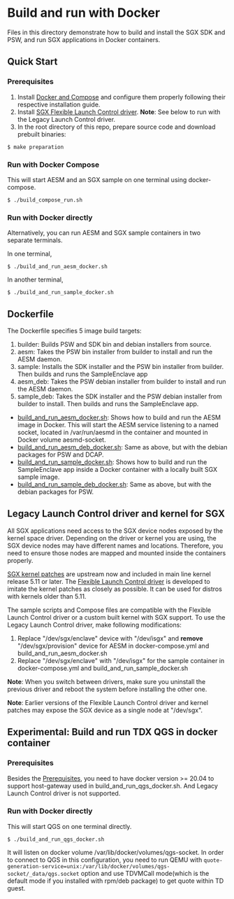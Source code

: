 # Build and run with Docker

Files in this directory demonstrate how to build and install the SGX SDK and PSW, and run SGX applications in Docker containers.

## Quick Start

###  Prerequisites
1. Install [Docker and Compose](https://docs.docker.com/) and configure them properly following their respective installation guide.
2. Install [SGX Flexible Launch Control driver](https://github.com/intel/SGXDataCenterAttestationPrimitives/tree/master/driver/linux). **Note**: See below to run with the Legacy Launch Control driver.
3. In the root directory of this repo, prepare source code and download prebuilt binaries:
```
$ make preparation
```

### Run with Docker Compose
This will start AESM and an SGX sample on one terminal using docker-compose.
```
$ ./build_compose_run.sh
```

### Run with Docker directly

Alternatively, you can run AESM and SGX sample containers in two separate terminals.

In one terminal,
```
$ ./build_and_run_aesm_docker.sh
```
In another terminal,
```
$ ./build_and_run_sample_docker.sh
```

## Dockerfile

The Dockerfile specifies 5 image build targets:
1. builder: Builds PSW and SDK bin and debian installers from source.
2. aesm: Takes the PSW bin installer from builder to install and run the AESM daemon.
3. sample: Installs the SDK installer and the PSW bin installer from builder. Then builds and runs the SampleEnclave app
4. aesm_deb: Takes the PSW debian installer from builder to install and run the AESM daemon.
5. sample_deb: Takes the SDK installer and the PSW debian installer from builder to install. Then builds and runs the SampleEnclave app.

- [build_and_run_aesm_docker.sh](./build_and_run_aesm_docker.sh): Shows how to build and run the AESM image in Docker. This will start the AESM service listening to a named socket, located in /var/run/aesmd in the container and mounted in Docker volume aesmd-socket.
- [build_and_run_aesm_deb_docker.sh](./build_and_run_aesm_deb_docker.sh): Same as above, but with the debian packages for PSW and DCAP.
- [build_and_run_sample_docker.sh](./build_and_run_sample_docker.sh): Shows how to build and run the SampleEnclave app inside a Docker container with a locally built SGX sample image.
- [build_and_run_sample_deb_docker.sh](./build_and_run_sample_deb_docker.sh): Same as above, but with the debian packages for PSW.

## Legacy Launch Control driver and kernel for SGX

All SGX applications need access to the SGX device nodes exposed by the kernel space driver. Depending on the driver or kernel you are using, the SGX device nodes may have different names and locations. Therefore, you need to ensure those nodes are mapped and mounted inside the containers properly.


[SGX kernel patches](https://git.kernel.org/pub/scm/linux/kernel/git/tip/tip.git/log/?h=x86/sgx) are upstream now and included in main line kernel release 5.11 or later.
The [Flexible Launch Control driver](https://github.com/intel/SGXDataCenterAttestationPrimitives/tree/master/driver) is developed to imitate the kernel patches as closely as possible. It can be used for distros with kernels older than 5.11.

The sample scripts and Compose files are compatible with the Flexible Launch Control driver or a custom built kernel with SGX support. To use the Legacy Launch Control driver, make following modifications:
1. Replace "/dev/sgx/enclave" device with "/dev/isgx" and **remove** "/dev/sgx/provision" device for AESM in docker-compose.yml and build_and_run_aesm_docker.sh
2. Replace "/dev/sgx/enclave" with "/dev/isgx" for the sample container in docker-compose.yml and build_and_run_sample_docker.sh

**Note**: When you switch between drivers, make sure you uninstall the previous driver and reboot the system before installing the other one.

**Note**: Earlier versions of the Flexible Launch Control driver and kernel patches may expose the SGX device as a single node at "/dev/sgx".

## Experimental: Build and run TDX QGS in docker container
###  Prerequisites
Besides the [Prerequisites](#prerequisites), you need to have docker version >= 20.04 to support host-gateway used in build_and_run_qgs_docker.sh. And Legacy Launch Control driver is not supported.

### Run with Docker directly
This will start QGS on one terminal directly.
```
$ ./build_and_run_qgs_docker.sh
```
It will listen on docker volume /var/lib/docker/volumes/qgs-socket. In order to connect to QGS in this configuration, you need to run QEMU with `quote-generation-service=unix:/var/lib/docker/volumes/qgs-socket/_data/qgs.socket` option and use TDVMCall mode(which is the default mode if you installed with rpm/deb package) to get quote within TD guest.
